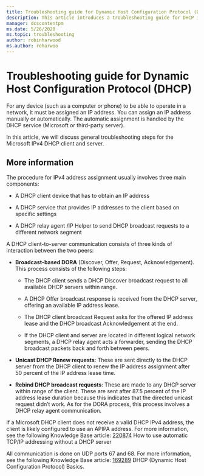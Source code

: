 ```yaml
---
title: Troubleshooting guide for Dynamic Host Configuration Protocol (DHCP)
description: This article introduces a troubleshooting guide for DHCP issues.
manager: dcscontentpm
ms.date: 5/26/2020
ms.topic: troubleshooting
author: robinharwood
ms.author: roharwoo
---
```

# Troubleshooting guide for Dynamic Host Configuration Protocol (DHCP)

For any device (such as a computer or phone) to be able to operate in a network, it must be assigned an IP address. You can assign an IP address manually or automatically. The automatic assignment is handled by the DHCP service (Microsoft or third-party server).

In this article, we will discuss general troubleshooting steps for the Microsoft IPv4 DHCP client and server.

## More information

The procedure for IPv4 address assignment usually involves three main components:

- A DHCP client device that has to obtain an IP address

- A DHCP service that provides IP addresses to the client based on specific settings

- A DHCP relay agent /IP Helper to send DHCP broadcast requests to a different network segment

A DHCP client-to-server communication consists of three kinds of interaction between the two peers:

- **Broadcast-based DORA** (Discover, Offer, Request, Acknowledgement). This process consists of the following steps:

    - The DHCP client sends a DHCP Discover broadcast request to all available DHCP servers within range.

    - A DHCP Offer broadcast response is received from the DHCP server, offering an available IP address lease.

    - The DHCP client broadcast Request asks for the offered IP address lease and the DHCP broadcast Acknowledgement at the end.

    - If the DHCP client and server are located in different logical network segments, a DHCP relay agent acts a forwarder, sending the DHCP broadcast packets back and forth between peers.

- **Unicast DHCP Renew requests**: These are sent directly to the DHCP server from the DHCP client to renew the IP address assignment after 50 percent of the IP address lease time.

- **Rebind DHCP broadcast requests**: These are made to any DHCP server within range of the client. These are sent after 87.5 percent of the IP address lease duration because this indicates that the directed unicast request didn’t work. As for the DORA process, this process involves a DHCP relay agent communication.

If a Microsoft DHCP client does not receive a valid DHCP IPv4 address, the client is likely configured to use an APIPA address. For more information, see the following Knowledge Base article:
[220874](https://support.microsoft.com/help/220874) How to use automatic TCP/IP addressing without a DHCP server

All communication is done on UDP ports 67 and 68. For more information,
see the following Knowledge Base article:
[169289](https://support.microsoft.com/help/169289) DHCP (Dynamic Host Configuration Protocol) Basics.
